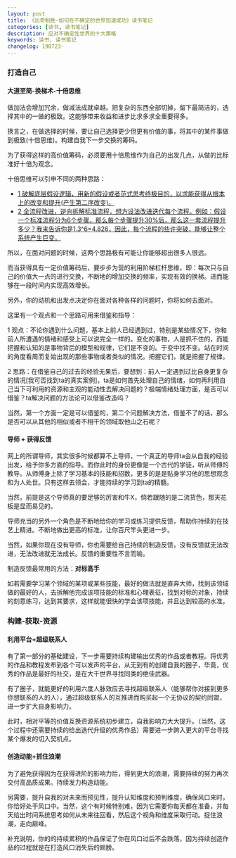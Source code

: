 ```yaml
---
layout: post
title: 《出奇制胜-如何在不确定的世界加速成功》读书笔记
categories: [读书, 读书笔记]
description: 应对不确定性世界的十大策略
keywords: 读书, 读书笔记
changelog: 190723-
---
```


### 打造自己

#### 大道至简-换梯术-十倍思维


做加法会增加冗余，做减法成就卓越。把复杂的东西全部切掉，留下最简洁的，选择其中的一做的极致。这能够带来收益和进步比求多求全重要得多。

换言之，在做选择的时候，要让自己选择更少但更有价值的事，将其中的某件事做到极致(十倍思维)。构建自我下一步交换的筹码。

为了获得这样的高价值筹码，必须要用十倍思维作为自己的出发几点，从做的比标准好十倍为观念。

十倍思维可以引申不同的两种思路：

- <u>1 破解底层假设逻辑，用新的假设或者范式思考终极目的，以求能获得从根本上的改变和提升(产生第二序改变)。</u>
- <u>2 全流程改进，逆向拆解标准流程，想方设法改进迭代每个流程。例如：假设一个标准流程分为6个步骤，那么每个步骤提升30%后，那么这一套流程提升多少？我来告诉你是1.3^6=4.826，因此，每个流程的些许突破，能够让整个系统产生巨变。</u>

所以，在面对问题的时候，这两个思路极有可能让你能够超出很多人很远。

而当获得具有一定价值筹码后，要步步为营的利用阶梯杠杆思维，即：每次只与自己的价值大一点的进行交换，不断地的增加交换的频率，实现有效的换梯。进而能够在一段时间内实现高效增长。

另外，你的动机和出发点决定你在面对各种各样的问题时，你将如何去面对。

这里有一个观点和一个思路可用来借鉴和指导：

1 观点：不论你遇到什么问题，基本上前人已经遇到过，特别是某些情况下，你和前人所遭遇的情绪和感受上可以说完全一样的。变化的事物，人是抓不住的，而能把握和认知的是事物背后的模型和规律，它们是不变的。于变中找不变。站在时间的角度看周而复始出现的那些事物或者类似的情况。把握它们，就是把握了规律。

2 思路：在借鉴自己的过去的经验无果后，要想到：前人一定遇到过比自身更复杂的情况[我可否找到ta的真实案例]，ta是如何首先处理自己的情绪，如何再利用自己当下可利用的资源和主观的能动性去解决问题的？极端情绪处理方面，是否可以借鉴？ta解决问题的方法论可以借鉴改造吗？

当然，第一个方面一定是可以借鉴的，第二个问题解决方法，借鉴不了的话，那么是否可以从其他的相似或者不相干的领域取他山之石呢？
  
#### 导师 + 获得反馈

网上的所谓导师，其实很多时候都算不上导师，一个真正的导师ta会从自我的经验出发，给予你多方面的指导。而你此时的身份更像是一个古代的学徒，听从师傅的教导。从师傅身上除了学习基本的技能和招数，更多的是是贴身学习他的思想观念和为人处世。只有这样去领会，才能持续的学习到ta的精髓。

当然，前提是这个导师真的要足够的厉害和牛X，倘若跟随的是二流货色，那天花板是显而易见的。

导师充当的另外一个角色是不断地给你的学习或练习提供反馈，帮助你持续的在技艺上精进。不断地做出更高的标准，让你百尺竿头更进一步。

当然，如果你现在没有导师，你也需要给自己持续的制造反馈，没有反馈就无法改进，无法改进就无法成长。反馈的重要性不言而喻。

制造反馈最常用的方法：**对标高手**

如若需要学习某个领域的某项或某些技能，最好的做法就是直奔大师，找到该领域做的最好的人，去拆解他完成该项技能的标准和心理表征，找到对标的对象，持续的刻意练习，达到其要求，这样就能很快的学会该项技能，并且达到较高的水准。

### 构建-获取-资源

#### 利用平台+超级联系人

有了第一部分的基础建设，下一步需要持续构建输出优秀的作品或者教程。将优秀的作品和教程发布到各个可以发声的平台，从无到有的创建自我的圈子，毕竟，优秀的作品是最好的社交，是在大千世界寻找同类的绝佳武器。

有了圈子，就能更好的利用六度人脉效应去寻找超级联系人（能够帮你对接到更多你想联系的人的人），通过超级联系人的互推进而购买起一个无协议的契约同盟，进一步扩大自身影响力。

此时，相对平等的价值互换资源系统初步建立，自我影响力大大提升。（当然，这个过程中还需要持续的给出迭代升级的优秀作品）需要进一步跨入更大的平台寻找某个爆发的切入契机点。

#### 创造动能+抓住浪潮

为了避免获得因为在获得进阶的影响力后，得到更大的浪潮，需要持续的努力再次交付高品质成果。持续发力构造动能。

另需要，提升自我的对未来而预见性，提升认知维度和预判维度，确保风口来时，你恰好处于风口中。当然，这个有时候特别难，因为它需要你每天都在准备，并每天给出时间系统思考如何从未来往回看，然后这个视角和维度采取行动。捉住浪潮，走向巅峰。

补充说明，你的的持续累积的作品保证了你在风口过后不会跌落，因为持续创造作品的过程就是在打造风口消失后的翅膀。


  


